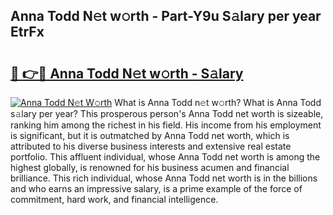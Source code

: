 ## Anna Todd N𝚎t w𝚘rth - Part-Y9u S𝚊lary per year EtrFx

# <h2><a href="http://gc2854.nevu.top/?p=Anna+Todd">🔗 👉🔴 Anna Todd N𝚎t w𝚘rth - S𝚊lary</a></h2>

[![Anna Todd N𝚎t W𝚘rth](https://i.imgur.com/Oavwk0R.jpeg)](http://gc2854.nevu.top/?p=Anna+Todd)
What is Anna Todd n𝚎t w𝚘rth? What is Anna Todd s𝚊lary per year?
This prosperous person's Anna Todd net worth is sizeable, ranking him among the richest in his field. His income from his employment is significant, but it is outmatched by Anna Todd net worth, which is attributed to his diverse business interests and extensive real estate portfolio. This affluent individual, whose Anna Todd net worth is among the highest globally, is renowned for his business acumen and financial brilliance. This rich individual, whose Anna Todd net worth is in the billions and who earns an impressive salary, is a prime example of the force of commitment, hard work, and financial intelligence.
